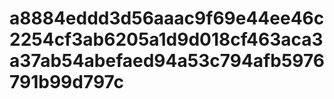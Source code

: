 # a8884eddd3d56aaac9f69e44ee46c2254cf3ab6205a1d9d018cf463aca3a37ab54abefaed94a53c794afb5976791b99d797c
